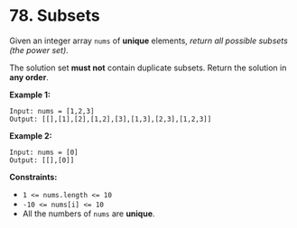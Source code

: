 # 78. Subsets

Given an integer array `nums` of **unique** elements, *return all possible subsets (the power set)*.

The solution set **must not** contain duplicate subsets. Return the solution in **any order**.

**Example 1:**

```
Input: nums = [1,2,3]
Output: [[],[1],[2],[1,2],[3],[1,3],[2,3],[1,2,3]]
```

**Example 2:**

```
Input: nums = [0]
Output: [[],[0]]
```

**Constraints:**

* `1 <= nums.length <= 10`
* `-10 <= nums[i] <= 10`
* All the numbers of `nums` are **unique**.
